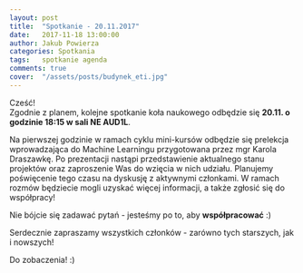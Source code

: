 ```yaml
---
layout: post
title:  "Spotkanie - 20.11.2017"
date:   2017-11-18 13:00:00
author: Jakub Powierza
categories: Spotkania
tags:	spotkanie agenda
comments: true
cover:  "/assets/posts/budynek_eti.jpg"
---
```


Cześć!  
Zgodnie z planem, kolejne spotkanie koła naukowego odbędzie się **20.11. o godzinie 18:15 w sali NE AUD1L**.

Na pierwszej godzinie w ramach cyklu mini-kursów odbędzie się prelekcja wprowadzająca do Machine Learningu przygotowana przez mgr Karola Draszawkę. Po prezentacji nastąpi przedstawienie aktualnego stanu projektów oraz zaproszenie Was do wzięcia w nich udziału. Planujemy poświęcenie tego czasu na dyskusję z aktywnymi członkami. W ramach rozmów będziecie mogli uzyskać więcej informacji, a także zgłosić się do współpracy!

Nie bójcie się zadawać pytań - jesteśmy po to, aby **współpracować** :)

Serdecznie zapraszamy wszystkich członków - zarówno tych starszych, jak i nowszych!

Do zobaczenia! :)

